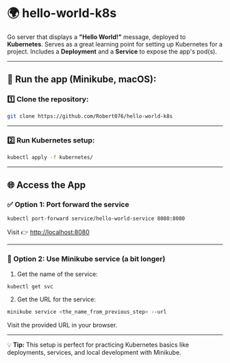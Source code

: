# 🌍 hello-world-k8s

Go server that displays a **"Hello World!"** message, deployed to **Kubernetes**. Serves as a great learning point for setting up Kubernetes for a project. Includes a **Deployment** and a **Service** to expose the app's pod(s).

---

## 🚀 Run the app (Minikube, macOS):

### 1️⃣ Clone the repository:
```bash
git clone https://github.com/Robert076/hello-world-k8s
```

---

### 2️⃣ Run Kubernetes setup:
```bash
kubectl apply -f kubernetes/
```

---

## 🌐 Access the App

### ✅ Option 1: Port forward the service
```bash
kubectl port-forward service/hello-world-service 8080:8080
```

Visit 👉 [http://localhost:8080](http://localhost:8080)

---

### 🔁 Option 2: Use Minikube service (a bit longer)

1. Get the name of the service:
```bash
kubectl get svc
```

2. Get the URL for the service:
```bash
minikube service <the_name_from_previous_step> --url
```

Visit the provided URL in your browser.

---

💡 **Tip:** This setup is perfect for practicing Kubernetes basics like deployments, services, and local development with Minikube.
